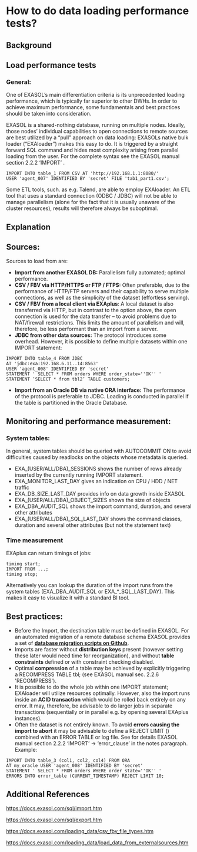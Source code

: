 # How to do data loading performance tests? 
## Background

## Load performance tests

### General:

One of EXASOL’s main differentiation criteria is its unprecedented loading performance, which is typically far superior to other DWHs. In order to achieve maximum performance, some fundamentals and best practices should be taken into consideration.

EXASOL is a shared-nothing database, running on multiple nodes. Ideally, those nodes’ individual capabilities to open connections to remote sources are best utilized by a “pull” approach on data loading: EXASOLs native bulk loader (“EXAloader”) makes this easy to do. It is triggered by a straight forward SQL command and hides most complexity arising from parallel loading from the user. For the complete syntax see the EXASOL manual section 2.2.2 ‘IMPORT’ .


```"code
IMPORT INTO table_1 FROM CSV AT 'http://192.168.1.1:8080/' 
USER 'agent_007' IDENTIFIED BY 'secret' FILE 'tab1_part1.csv'; 
```
Some ETL tools, such. as e.g. Talend, are able to employ EXAloader. An ETL tool that uses a standard connection (ODBC / JDBC) will not be able to manage parallelism (alone for the fact that it is usually unaware of the cluster resources), results will therefore always be suboptimal.

## Explanation

## Sources:

Sources to load from are:

* **Import from another EXASOL DB:** Parallelism fully automated; optimal performance.
* **CSV / FBV via HTTP/HTTPS or FTP / FTPS:** Often preferable, due to the performance of HTTP/FTP servers and their capability to serve multiple connections, as well as the simplicity of the dataset (effortless serving).
* **CSV / FBV from a local client via EXAplus**: A local dataset is also transferred via HTTP, but in contrast to the option above, the open connection is used for the data transfer – to avoid problems due to NAT/firewall restrictions. This limits the amount of parallelism and will, therefore, be less performant than an import from a server.
* **JDBC from other data sources:** The protocol introduces some overhead. However, it is possible to define multiple datasets within one IMPORT statement: 
```"code
IMPORT INTO table_4 FROM JDBC 
AT 'jdbc:exa:192.168.6.11..14:8563' 
USER 'agent_008' IDENTIFIED BY 'secret' 
STATEMENT ' SELECT * FROM orders WHERE order_state=''OK'' ' 
STATEMENT ‘SELECT * from tbl2’ TABLE customers; 
```
* **Import from an Oracle DB via native ORA interface:** The performance of the protocol is preferable to JDBC. Loading is conducted in parallel if the table is partitioned in the Oracle Database.

## Monitoring and performance measurement:

### System tables:

In general, system tables should be queried with AUTOCOMMIT ON to avoid difficulties caused by readlocks on the objects whose metadata is queried.

* EXA_(USER/ALL/DBA)_SESSIONS shows the number of rows already inserted by the currently running IMPORT statement.
* EXA_MONITOR_LAST_DAY gives an indication on CPU / HDD / NET traffic
* EXA_DB_SIZE_LAST_DAY provides info on data growth inside EXASOL
* EXA_(USER/ALL/DBA)_OBJECT_SIZES shows the size of objects
* EXA_DBA_AUDIT_SQL shows the import command, duration, and several other attributes
* EXA_(USER/ALL/DBA)_SQL_LAST_DAY shows the command classes, duration and several other attributes (but not the statement text)

### Time measurement

EXAplus can return timings of jobs:


```"code
timing start; 
IMPORT FROM ...; 
timing stop; 
```
Alternatively you can lookup the duration of the import runs from the system tables (EXA_DBA_AUDIT_SQL or EXA_*_SQL_LAST_DAY). This makes it easy to visualize it with a standard BI tool.

## Best practices:

* Before the Import, the destination table must be defined in EXASOL. For an automated migration of a remote database schema EXASOL provides a set of **[database migration scripts on Github](https://github.com/EXASOL/database-migration)**.
* Imports are faster without **distribution keys** present (however setting these later would need time for reorganization), and without **table constraints** defined or with constraint checking disabled.
* Optimal **compression** of a table may be achieved by explicitly triggering a RECOMPRESS TABLE tbl; (see EXASOL manual sec. 2.2.6 'RECOMPRESS').
* It is possible to do the whole job within one IMPORT statement; EXAloader will utilize resources optimally. However, also the import runs inside an **ACID transaction** which would be rolled back entirely on any error. It may, therefore, be advisable to do larger jobs in separate transactions (sequentially or in parallel e.g. by opening several EXAplus instances).
* Often the dataset is not entirely known. To avoid **errors causing the import to abort** it may be advisable to define a REJECT LIMIT () combined with an ERROR TABLE or log file. See for details EXASOL manual section 2.2.2 ‘IMPORT’ -> ‘error_clause’ in the notes paragraph. Example: 
```"code
IMPORT INTO table_3 (col1, col2, col4) FROM ORA 
AT my_oracle USER 'agent_008' IDENTIFIED BY 'secret' 
STATEMENT ' SELECT * FROM orders WHERE order_state=''OK'' ' 
ERRORS INTO error_table (CURRENT_TIMESTAMP) REJECT LIMIT 10; 
```

## Additional References

<https://docs.exasol.com/sql/import.htm>

<https://docs.exasol.com/sql/export.htm>

<https://docs.exasol.com/loading_data/csv_fbv_file_types.htm>

<https://docs.exasol.com/loading_data/load_data_from_externalsources.htm>

